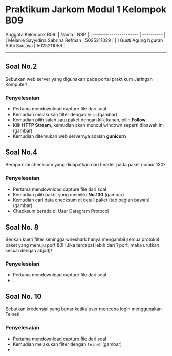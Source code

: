 # Praktikum Jarkom Modul 1 Kelompok B09

Anggota Kelompok B09:
| Nama | NRP |
| ---------------------- | ---------- |
| Melanie Sayyidina Sabrina Refman | 5025211029 |
| I Gusti Agung Ngurah Adhi Sanjaya | 5025211056 |

----

## Soal No.2
Sebutkan web server yang digunakan pada portal praktikum Jaringan Komputer!
### Penyelesaian
- Pertama mendownload capture file dari soal
- Kemudian melakukan filter dengan `http`
(gambar)
- Kemudian pilih salah satu paket dengan klik kanan, pilih **Follow**
- Klik **HTTP Stream**, kemudian akan muncul windown seperti dibawah ini
  (gambar)
- Kemudian ditemukan web servernya adalah **gunicorn**

## Soal No.4
Berapa nilai checksum yang didapatkan dari header pada paket nomor 130?
### Penyelesaian
- Pertama mendownload capture file dari soal
- Kemudian pilih paket yang memiliki **No.130**
(gambar)
- Kemudian cari data checksum di detail paket (tab bagian bawah)
(gambar)
- Checksum berada di User Datagram Protocol

## Soal No. 8
Berikan kueri filter sehingga wireshark hanya mengambil semua protokol paket yang menuju port 80! (Jika terdapat lebih dari 1 port, maka urutkan sesuai dengan abjad)!
### Penyelesaian
- Pertama mendownload capture file dari soal
- ...
 
## Soal No. 10
Sebutkan kredensial yang benar ketika user mencoba login menggunakan Telnet!
### Penyelesaian
- Pertama mendownload capture file dari soal
- Kemudian melakukan filter dengan `telnet` (gambar)
- ...
